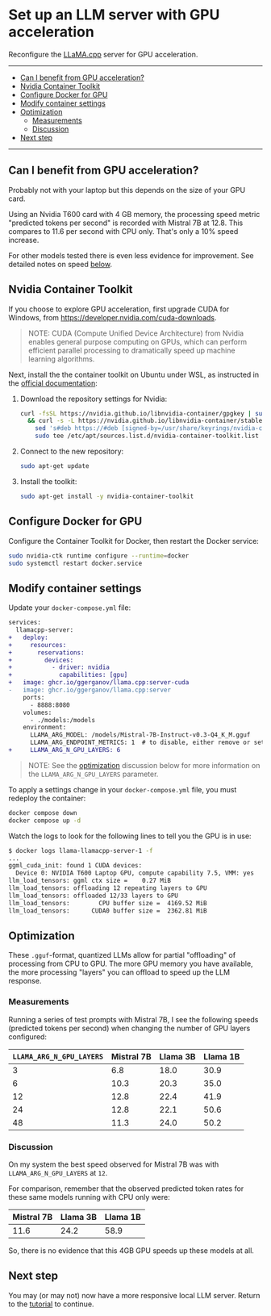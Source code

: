 # Set up an LLM server with GPU acceleration

Reconfigure the [LLaMA.cpp](https://github.com/ggerganov/llama.cpp) server for GPU acceleration.

---

- [Can I benefit from GPU acceleration?](#can-i-benefit-from-gpu-acceleration)
- [Nvidia Container Toolkit](#nvidia-container-toolkit)
- [Configure Docker for GPU](#configure-docker-for-gpu)
- [Modify container settings](#modify-container-settings)
- [Optimization](#optimization)
  - [Measurements](#measurements)
  - [Discussion](#discussion)
- [Next step](#next-step)

---

## Can I benefit from GPU acceleration?

Probably not with your laptop but this depends on the size of your GPU card.

Using an Nvidia T600 card with 4 GB memory, the processing speed metric "predicted tokens per second" is recorded with Mistral 7B at 12.8. This compares to 11.6 per second with CPU only. That's only a 10% speed increase.

For other models tested there is even less evidence for improvement. See detailed notes on speed [below](#optimization).

## Nvidia Container Toolkit

If you choose to explore GPU acceleration, first upgrade CUDA for Windows, from <https://developer.nvidia.com/cuda-downloads>.

> NOTE: CUDA (Compute Unified Device Architecture) from Nvidia enables general purpose computing on GPUs, which can perform efficient parallel processing to dramatically speed up machine learning algorithms.

Next, install the the container toolkit on Ubuntu under WSL, as instructed in the [official documentation](https://docs.nvidia.com/datacenter/cloud-native/container-toolkit/latest/install-guide.html):

1. Download the repository settings for Nvidia:

    ```sh
    curl -fsSL https://nvidia.github.io/libnvidia-container/gpgkey | sudo gpg --dearmor -o /usr/share/keyrings/nvidia-container-toolkit-keyring.gpg \
      && curl -s -L https://nvidia.github.io/libnvidia-container/stable/deb/nvidia-container-toolkit.list | \
        sed 's#deb https://#deb [signed-by=/usr/share/keyrings/nvidia-container-toolkit-keyring.gpg] https://#g' | \
        sudo tee /etc/apt/sources.list.d/nvidia-container-toolkit.list
    ```

1. Connect to the new repository:

    ```sh
    sudo apt-get update
    ```

1. Install the toolkit:

    ```sh
    sudo apt-get install -y nvidia-container-toolkit
    ```

## Configure Docker for GPU

Configure the Container Toolkit for Docker, then restart the Docker service:

```sh
sudo nvidia-ctk runtime configure --runtime=docker
sudo systemctl restart docker.service
```

## Modify container settings

Update your `docker-compose.yml` file:

```diff
services:
  llamacpp-server:
+   deploy:
+     resources:
+       reservations:
+         devices:
+           - driver: nvidia
+             capabilities: [gpu]
+   image: ghcr.io/ggerganov/llama.cpp:server-cuda
-   image: ghcr.io/ggerganov/llama.cpp:server
    ports:
      - 8888:8080
    volumes:
      - ./models:/models
    environment:
      LLAMA_ARG_MODEL: /models/Mistral-7B-Instruct-v0.3-Q4_K_M.gguf
      LLAMA_ARG_ENDPOINT_METRICS: 1  # to disable, either remove or set to 0
+     LLAMA_ARG_N_GPU_LAYERS: 6
```

> NOTE: See the [optimization](#optimization) discussion below for more information on the `LLAMA_ARG_N_GPU_LAYERS` parameter.

To apply a settings change in your `docker-compose.yml` file, you must redeploy the container:

```sh
docker compose down
docker compose up -d
```

Watch the logs to look for the following lines to tell you the GPU is in use:

```sh
$ docker logs llama-llamacpp-server-1 -f
...
ggml_cuda_init: found 1 CUDA devices:
  Device 0: NVIDIA T600 Laptop GPU, compute capability 7.5, VMM: yes
llm_load_tensors: ggml ctx size =    0.27 MiB
llm_load_tensors: offloading 12 repeating layers to GPU
llm_load_tensors: offloaded 12/33 layers to GPU
llm_load_tensors:        CPU buffer size =  4169.52 MiB
llm_load_tensors:      CUDA0 buffer size =  2362.81 MiB
```

## Optimization

These `.gguf`-format, quantized LLMs allow for partial "offloading" of processing from CPU to GPU. The more GPU memory you have available, the more processing "layers" you can offload to speed up the LLM response.

### Measurements

Running a series of test prompts with Mistral 7B, I see the following speeds (predicted tokens per second) when changing the number of GPU layers configured:

`LLAMA_ARG_N_GPU_LAYERS` | Mistral 7B | Llama 3B | Llama 1B
--- | --- | --- | ---
3 | 6.8 | 18.0 | 30.9
6 | 10.3 | 20.3 | 35.0
12 | 12.8 | 22.4 | 41.9
24 | 12.8 | 22.1 | 50.6
48 | 11.3 | 24.0 | 50.2

### Discussion

On my system the best speed observed for Mistral 7B was with `LLAMA_ARG_N_GPU_LAYERS` at `12`.

For comparison, remember that the observed predicted token rates for these same models running with CPU only were:

Mistral 7B | Llama 3B | Llama 1B
--- | --- | ---
11.6 | 24.2 | 58.9

So, there is no evidence that this 4GB GPU speeds up these models at all.

## Next step

You may (or may not) now have a more responsive local LLM server. Return to the [tutorial](./PART_II.md#get-an-answer-from-a-sample-document) to continue.
